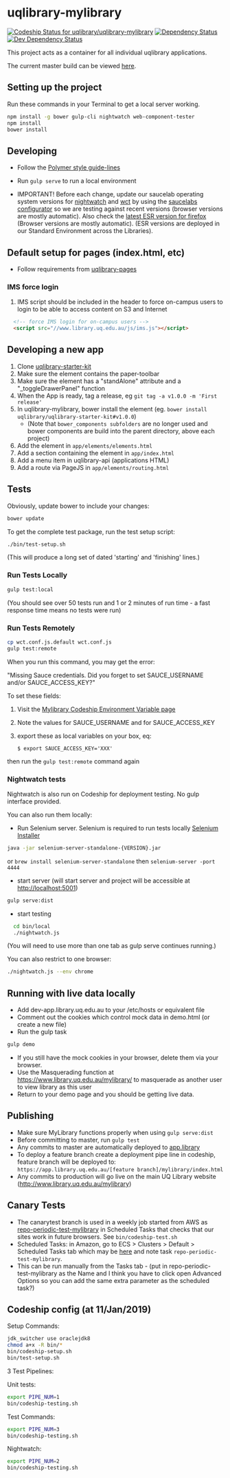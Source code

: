 # uqlibrary-mylibrary

[![Codeship Status for uqlibrary/uqlibrary-mylibrary](https://codeship.com/projects/7accd470-cee9-0133-67f3-5ed74b30bb55/status?branch=master)](https://codeship.com/projects/141087)
[![Dependency Status](https://david-dm.org/uqlibrary/uqlibrary-mylibrary.svg)](https://david-dm.org/uqlibrary/uqlibrary-mylibrary)
[![Dev Dependency Status](https://david-dm.org/uqlibrary/uqlibrary-mylibrary/dev-status.svg)](https://david-dm.org/uqlibrary/uqlibrary-mylibrary?type=dev)

This project acts as a container for all individual uqlibrary applications.

The current master build can be viewed [here](https://app.library.uq.edu.au/master/mylibrary/).

## Setting up the project

Run these commands in your Terminal to get a local server working.

```bash
npm install -g bower gulp-cli nightwatch web-component-tester
npm install
bower install
```

## Developing

* Follow the [Polymer style guide-lines](http://polymerelements.github.io/style-guide/)
* Run `gulp serve` to run a local environment

* IMPORTANT! Before each change, update our saucelab operating system versions for [nightwatch](https://github.com/uqlibrary/uqlibrary-mylibrary/blob/master/bin/saucelabs/nightwatch.json) and [wct](https://github.com/uqlibrary/uqlibrary-mylibrary/blob/master/wct.conf.js.*) by using the [saucelabs configurator](https://wiki.saucelabs.com/display/DOCS/Platform+Configurator#/) so we are testing against recent versions (browser versions are mostly automatic). Also check the [latest ESR version for firefox](https://www.mozilla.org/en-US/firefox/organizations/) (Browser versions are mostly automatic). (ESR versions are deployed in our Standard Environment across the Libraries).

## Default setup for pages (index.html, etc)

* Follow requirements from [uqlibrary-pages](https://github.com/uqlibrary/uqlibrary-pages/blob/master/README.md#default-setup-for-pages-indexhtml-etc)

### IMS force login

1. IMS script should be included in the header to force on-campus users to login to be able to access content on S3 and Internet

```html
  <!-- force IMS login for on-campus users -->
  <script src="//www.library.uq.edu.au/js/ims.js"></script>
```

## Developing a new app

1. Clone [uqlibrary-starter-kit](https://github.com/uqlibrary/uqlibrary-starter-kit)
1. Make sure the element contains the paper-toolbar
1. Make sure the element has a "standAlone" attribute and a "_toggleDrawerPanel" function
1. When the App is ready, tag a release, eg `git tag -a v1.0.0 -m 'First release'`
1. In uqlibrary-mylibrary, bower install the element (eg. `bower install uqlibrary/uqlibrary-starter-kit#v1.0.0`)
    * (Note that `bower_components subfolders` are no longer used and bower components are build into the parent directory, above each project)
1. Add the element in `app/elements/elements.html`
1. Add a section containing the element in `app/index.html`
1. Add a menu item in uqlibrary-api (applications HTML)
1. Add a route via PageJS in `app/elements/routing.html`

## Tests

Obviously, update bower to include your changes:

```bash
bower update
```

To get the complete test package, run the test setup script:

```bash
./bin/test-setup.sh
```

(This will produce a long set of dated 'starting' and 'finishing'
 lines.)

### Run Tests Locally

```bash
gulp test:local
```

(You should see over 50 tests run and 1 or 2 minutes of run time - a fast response time means no tests were run)

### Run Tests Remotely

```bash
cp wct.conf.js.default wct.conf.js
gulp test:remote
```

When you run this command, you may get the error:

"Missing Sauce credentials. Did you forget to set SAUCE_USERNAME and/or SAUCE_ACCESS_KEY?"

To set these fields:

1. Visit the [Mylibrary Codeship Environment Variable page](https://codeship.com/projects/141087/configure_environment)
2. Note the values for SAUCE_USERNAME and for SAUCE_ACCESS_KEY
3. export these as local variables on your box, eq:

    `$ export SAUCE_ACCESS_KEY='XXX'`

then run the `gulp test:remote` command again

### Nightwatch tests

Nightwatch is also run on Codeship for deployment testing. No gulp interface provided.

You can also run them locally:

* Run Selenium server. Selenium is required to run tests locally [Selenium Installer](http://selenium-release.storage.googleapis.com/index.html)

```sh
java -jar selenium-server-standalone-{VERSION}.jar
```

or `brew install selenium-server-standalone` then `selenium-server -port 4444`

* start server (will start server and project will be accessible at <http://localhost:5001>)

```sh
gulp serve:dist
```

* start testing

```sh
  cd bin/local
  ./nightwatch.js
```  

(You will need to use more than one tab as gulp serve continues running.)

You can also restrict to one browser:

```bash
./nightwatch.js --env chrome
```

## Running with live data locally

* Add dev-app.library.uq.edu.au to your /etc/hosts or equivalent file
* Comment out the cookies which control mock data in demo.html (or create a new file)
* Run the gulp task

```bash
gulp demo
```

* If you still have the mock cookies in your browser, delete them via your browser.
* Use the Masquerading function at <https://www.library.uq.edu.au/mylibrary/> to masquerade as another user to view library as this user
* Return to your demo page and you should be getting live data.

## Publishing

* Make sure MyLibrary functions properly when using `gulp serve:dist`
* Before committing to master, run `gulp test`
* Any commits to master are automatically deployed to [app.library](https://app.library.uq.edu.au/master/mylibrary/index.html)
* To deploy a feature branch create a deployment pipe line in codeship, feature branch will be deployed to: `https://app.library.uq.edu.au/[feature branch]/mylibrary/index.html`
* Any commits to production will go live on the main UQ Library website (<http://www.library.uq.edu.au/mylibrary>)

## Canary Tests

* The canarytest branch is used in a weekly job started from AWS as [repo-periodic-test-mylibrary](https://ap-southeast-2.console.aws.amazon.com/ecs/home?region=ap-southeast-2#/clusters/default/scheduledTasks) in Scheduled Tasks that checks that our sites work in future browsers. See `bin/codeship-test.sh`
* Scheduled Tasks: in Amazon, go to ECS > Clusters > Default > Scheduled Tasks tab which may be [here](https://ap-southeast-2.console.aws.amazon.com/ecs/home?region=ap-southeast-2#/clusters/default/scheduledTasks) and note task `repo-periodic-test-mylibrary`.
* This can be run manually from the Tasks tab - (put in repo-periodic-test-mylibrary as the Name and I think you have to click open Advanced Options so you can add the same extra parameter as the scheduled task?)

## Codeship config (at 11/Jan/2019)

Setup Commands:

```bash
jdk_switcher use oraclejdk8
chmod a+x -R bin/*
bin/codeship-setup.sh
bin/test-setup.sh
```

3 Test Pipelines:
  
Unit tests:

```bash
export PIPE_NUM=1
bin/codeship-testing.sh
```

Test Commands:

```bash
export PIPE_NUM=3
bin/codeship-testing.sh
```

Nightwatch:

```bash
export PIPE_NUM=2
bin/codeship-testing.sh
```
